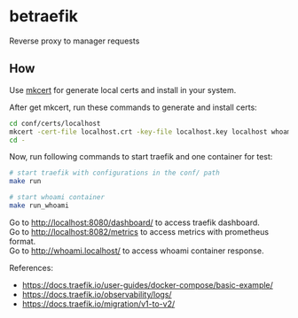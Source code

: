 # betraefik

Reverse proxy to manager requests

## How

Use [mkcert](https://github.com/FiloSottile/mkcert/releases) for generate local certs and install in your system.

After get mkcert, run these commands to generate and install certs:

```bash
cd conf/certs/localhost
mkcert -cert-file localhost.crt -key-file localhost.key localhost whoami.localhost betraefik.localhost api.localhost 127.0.0.1
cd -
```

Now, run following commands to start traefik and one container for test:

```bash
# start traefik with configurations in the conf/ path
make run

# start whoami container
make run_whoami
```

Go to <http://localhost:8080/dashboard/> to access traefik dashboard.  
Go to <http://localhost:8082/metrics> to access metrics with prometheus format.  
Go to <http://whoami.localhost/> to access whoami container response.  

References:

- <https://docs.traefik.io/user-guides/docker-compose/basic-example/>
- <https://docs.traefik.io/observability/logs/>
- <https://docs.traefik.io/migration/v1-to-v2/>
